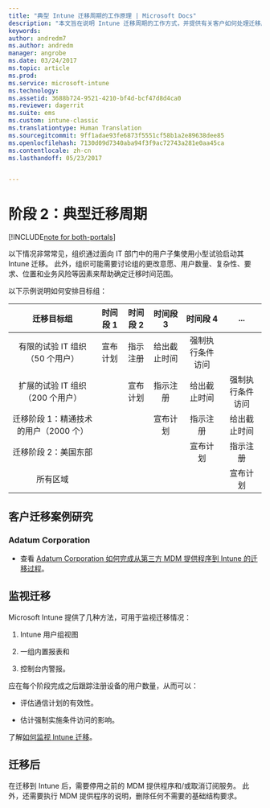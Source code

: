 ```yaml
---
title: "典型 Intune 迁移周期的工作原理 | Microsoft Docs"
description: "本文旨在说明 Intune 迁移周期的工作方式，并提供有关客户如何处理迁移周期的示例。"
keywords: 
author: andredm7
ms.author: andredm
manager: angrobe
ms.date: 03/24/2017
ms.topic: article
ms.prod: 
ms.service: microsoft-intune
ms.technology: 
ms.assetid: 3688b724-9521-4210-bf4d-bcf47d8d4ca0
ms.reviewer: dagerrit
ms.suite: ems
ms.custom: intune-classic
ms.translationtype: Human Translation
ms.sourcegitcommit: 9ff1adae93fe6873f5551cf58b1a2e89638dee85
ms.openlocfilehash: 7130d09d7340aba94f3f9ac72743a281e0aa45ca
ms.contentlocale: zh-cn
ms.lasthandoff: 05/23/2017


---
```


# <a name="phase-2-typical-migration-cycle"></a>阶段 2：典型迁移周期

[!INCLUDE[note for both-portals](../includes/note-for-both-portals.md)]

以下情况非常常见，组织通过面向 IT 部门中的用户子集使用小型试验启动其 Intune 迁移。 此外，组织可能需要讨论组的更改意愿、用户数量、复杂性、要求、位置和业务风险等因素来帮助确定迁移时间范围。

以下示例说明如何安排目标组：

  | **迁移目标组** | **时间段 1** | **时间段 2** | **时间段 3** | **时间段 4** | **...**
|:---:|:---:|:---:|:---:|:---:|:---:|
| 有限的试验 IT 组织（50 个用户） | 宣布计划 | 指示注册 | 给出截止时间 | 强制执行条件访问 |  |                                                        
| 扩展的试验 IT 组织（200 个用户） |  | 宣布计划 | 指示注册 | 给出截止时间 | 强制执行条件访问 | 
| 迁移阶段 1：精通技术的用户（2000 个） |  |  | 宣布计划 | 指示注册 | 给出截止时间 | 
| 迁移阶段 2：美国东部 |  |  |  | 宣布计划 | 指示注册 | 
| 所有区域 |  |  |  |  | 宣布计划 | 

## <a name="customer-migration-case-study"></a>客户迁移案例研究

### <a name="adatum-corporation"></a>Adatum Corporation

- 查看 [Adatum Corporation 如何完成从第三方 MDM 提供程序到 Intune 的迁移过程](https://gallery.technet.microsoft.com/Intune-migration-guide-893a95e3?redir=0)。

## <a name="monitoring-migration"></a>监视迁移

Microsoft Intune 提供了几种方法，可用于监视迁移情况：

1.  Intune 用户组视图

2.  一组内置报表和

3.  控制台内警报。

应在每个阶段完成之后跟踪注册设备的用户数量，从而可以：

-   评估通信计划的有效性。

-   估计强制实施条件访问的影响。

了解[如何监视 Intune 迁移](/intune-classic/deploy-use/understand-microsoft-intune-operations-by-using-reports)。

## <a name="post-migration"></a>迁移后

在迁移到 Intune 后，需要停用之前的 MDM 提供程序和/或取消订阅服务。 此外，还需要执行 MDM 提供程序的说明，删除任何不需要的基础结构要求。

